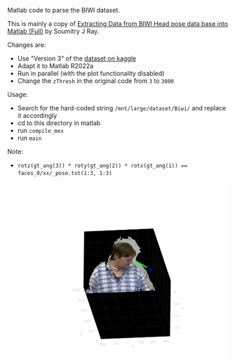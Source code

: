 Matlab code to parse the BIWI dataset.

This is mainly a copy of [Extracting Data from BIWI Head pose data base into Matlab (Full)](https://www.mathworks.com/matlabcentral/fileexchange/38219-extracting-data-from-biwi-head-pose-data-base-into-matlab-full)
by Soumitry J Ray.

Changes are:

- Use "Version 3" of the [dataset on kaggle](https://www.kaggle.com/datasets/kmader/biwi-kinect-head-pose-database)
- Adapt it to Matlab R2022a
- Run in parallel (with the plot functionality disabled)
- Change the `zThresh` in the original code from `3` to `3000`

Usage:

- Search for the hard-coded string `/mnt/large/dataset/Biwi/` and replace it accordingly
- cd to this directory in matlab
- run `compile_mex`
- run `main`

Note:

- `rotz(gt_ang(3)) * roty(gt_ang(2)) * rotx(gt_ang(1)) == faces_0/xx/_pose.txt(1:3, 1:3)`

![Point Cloud](./point_cloud.png)